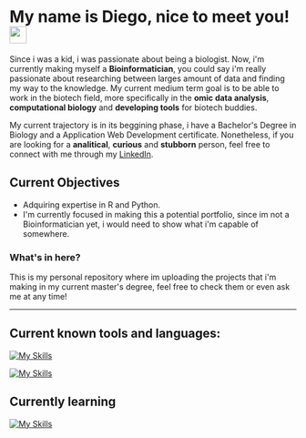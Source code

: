 <h1> 
  My name is Diego, nice to meet you! <img src="https://raw.githubusercontent.com/verma-anushka/verma-anushka/master/gifs/wave.gif" width="30px">
</h1>

Since i was a kid, i was passionate about being a biologist. Now, i'm currently making myself a **Bioinformatician**, you could say i'm really passionate about researching between larges amount of data and finding my way to the knowledge. My current medium term goal is to be able to work in the biotech field, more specifically in the **omic data analysis**, **computational biology** and **developing tools** for biotech buddies.

My current trajectory is in its beggining phase, i have a Bachelor's Degree in Biology and a Application Web Development certificate. Nonetheless, if you are looking for a **analitical**, **curious** and **stubborn** person, feel free to connect with me through my [LinkedIn](https://www.linkedin.com/in/d-maquieira/).

## Current Objectives

- Adquiring expertise in R and Python.
- I'm currently focused in making this a potential portfolio, since im not a Bioinformatician yet, i would need to show what i'm capable of somewhere.


### What's in here?

This is my personal repository where im uploading the projects that i'm making in my current master's degree, feel free to check them or even ask me at any time!

---

## Current known tools and languages:

[![My Skills](https://skillicons.dev/icons?i=js,ts,html,css,md,bash)](https://skillicons.dev)

[![My Skills](https://skillicons.dev/icons?i=express,figma,git,mysql,obsidian)](https://skillicons.dev)

## Currently learning

[![My Skills](https://skillicons.dev/icons?i=py,r)](https://skillicons.dev)

<!--
**dtmk10/dtmk10** is a ✨ _special_ ✨ repository because its `README.md` (this file) appears on your GitHub profile.

Here are some ideas to get you started:

- 🔭 I’m currently working on ...
- 🌱 I’m currently learning ...
- 👯 I’m looking to collaborate on ...
- 🤔 I’m looking for help with ...
- 💬 Ask me about ...
- 📫 How to reach me: ...
- 😄 Pronouns: ...
- ⚡ Fun fact: ...
-->
